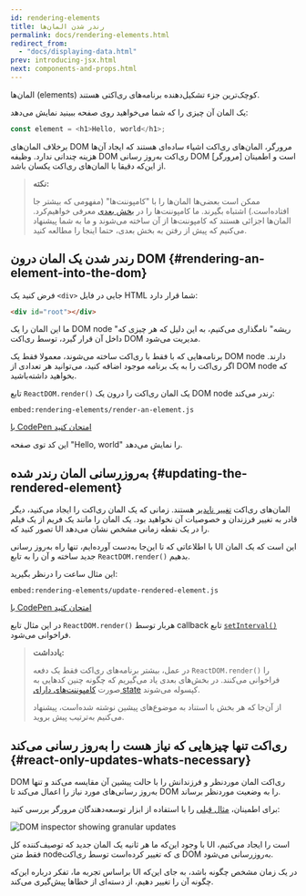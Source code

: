 ```yaml
---
id: rendering-elements
title: رندر شدن المان‌ها
permalink: docs/rendering-elements.html
redirect_from:
  - "docs/displaying-data.html"
prev: introducing-jsx.html
next: components-and-props.html
---
```


المان‌ها (elements) کوچک‌ترین جزء تشکیل‌دهنده برنامه‌های ری‌اکتی هستند.

یک المان آن‌ چیزی را که شما می‌خواهید روی صفحه ببینید نمایش می‌دهد:

```js
const element = <h1>Hello, world</h1>;
```

برخلاف المان‌های ‌DOM مرورگر، المان‌های ری‌اکت اشیاء ساده‌ای هستند که ایجاد آن‌ها هزینه چندانی ندارد. وظیفه DOM ری‌اکت به‌روز رسانی DOM [مرورگر] است و اطمینان از این‌که دقیقا با المان‌های ری‌اکت یکسان باشد.

>**نکته:**
>
>ممکن است بعضی‌ها المان‌ها را با "کامپوننت‌ها" (مفهومی که بیشتر جا افتاده‌است.) اشتباه بگیرند. ما کامپوننت‌ها را در [بخش بعدی](/docs/components-and-props.html) معرفی خواهیم‌کرد. المان‌ها اجزائی هستند که کامپوننت‌ها از آن ساخته می‌شوند و ما به شما پیشنهاد می‌کنیم که پیش از رفتن به بخش بعدی، حتما اینجا را مطالعه کنید.

## رندر شدن یک المان درون DOM {#rendering-an-element-into-the-dom}

فرض کنید یک `<div>` جایی در فایل HTML شما قرار دارد:

```html
<div id="root"></div>
```

ما این المان‌ را یک DOM node "ریشه" نامگذاری می‌کنیم، به این دلیل‌ که هر چیزی که داخل آن قرار گیرد، توسط ری‌اکت DOM مدیریت می‌شود.

برنامه‌هایی که با فقط با ری‌اکت ساخته می‌شوند، معمولا فقط یک DOM node دارند. اگر ری‌اکت را به یک برنامه موجود اضافه کنید، می‌توانید هر تعدادی از DOM node که بخواهید داشته‌باشید.

تابع `ReactDOM.render()` یک المان ری‌اکت را درون یک DOM node رندر می‌کند:


`embed:rendering-elements/render-an-element.js`

[با CodePen امتحان کنید](codepen://rendering-elements/render-an-element)

این کد توی صفحه "Hello, world" را نمایش می‌دهد.

## به‌روز‌رسانی المان رندر شده {#updating-the-rendered-element}

المان‌های ری‌اکت [تغییر ناپدیر](https://en.wikipedia.org/wiki/Immutable_object) هستند. زمانی که یک المان ری‌اکت را ایجاد می‌کنید، دیگر قادر به تغییر فرزندان و خصوصیات آن نخواهید بود. یک المان را مانند یک فریم از یک فیلم تصور کنید که UI را در یک نقطه زمانی مشخص نشان می‌دهد.

با اطلاعاتی که تا این‌جا به‌دست آورده‌ایم، تنها راه به‌روز رسانی UI این است که یک المان جدید ساخته و آن را به تابع `ReactDOM.render()` بدهیم.


این مثال ساعت را درنظر بگیرید:

`embed:rendering-elements/update-rendered-element.js`

[با CodePen امتحان کنید](codepen://rendering-elements/update-rendered-element)

در این مثال تابع `ReactDOM.render()` هربار توسط callback تابع [`setInterval()`](https://developer.mozilla.org/en-US/docs/Web/API/WindowTimers/setInterval) فراخوانی می‌شود.

>**یادداشت:**
>
> در عمل، بیشتر برنامه‌های ری‌اکت فقط یک دفعه `ReactDOM.render()` را فراخوانی می‌کنند. در بخش‌های بعدی یاد می‌گیریم که چگونه چنین کد‌هایی به صورت [کامپوننت‌های دارای state](/docs/state-and-lifecycle.html) کپسوله می‌شوند.
>
> از آن‌جا که هر بخش با استناد به موضوع‌های پیشین نوشته‌ شده‌است، پیشنهاد می‌کنیم به‌ترتیب پیش بروید.

## ری‌اکت تنها چیز‌هایی که نیاز‌ هست را به‌روز رسانی می‌کند {#react-only-updates-whats-necessary}

DOM ری‌اکت المان موردنظر و فرزندانش را با حالت پیشین آن مقایسه می‌کند و تنها به‌روز رسانی‌های مورد نیاز را اعمال می‌کند تا ‌DOM را به وضعیت موردنظر برساند.

برای اطمینان، [مثال قبلی](codepen://rendering-elements/update-rendered-element) را با استفاده از ابزار توسعه‌دهندگان مرورگر بررسی کنید:

![DOM inspector showing granular updates](../images/docs/granular-dom-updates.gif)

با وجود این‌که ما هر ثانیه یک المان جدید که توصیف‌کننده کل UI است را ایجاد می‌کنیم، فقط متن nodeی که تغییر کرده‌است توسط ری‌اکت DOM به‌روز‌رسانی می‌شود.

براساس تجربه ما، تفکر درباره این‌که UI در یک زمان مشخص چگونه باشد، به جای این‌که چگونه آن را تغییر دهیم، از دسته‌ای از خطا‌ها پیش‌گیری می‌کند.
